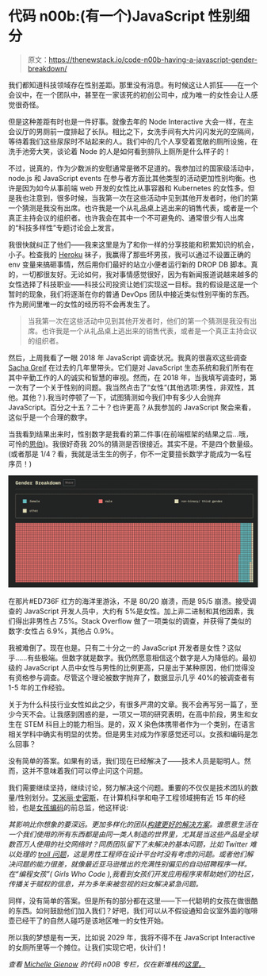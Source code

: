 # 代码 n00b:(有一个)JavaScript 性别细分

> 原文：<https://thenewstack.io/code-n00b-having-a-javascript-gender-breakdown/>

我们都知道科技领域存在性别差距。那里没有消息。有时候这让人抓狂——在一个会议中，在一个团队中，甚至在一家该死的初创公司中，成为唯一的女性会让人感觉很奇怪。

但是这种差距有时也是一件好事。就像去年的 Node Interactive 大会一样，在主会议厅的男厕前一度排起了长队。相比之下，女洗手间有大片闪闪发光的空隔间，等待着我们这些尿尿时不站起来的人。我们中的几个人享受着宽敞的厕所设施，在洗手池旁大笑，谈论着 Node 的人是如何看到排队上厕所是什么样子的！

不过，说真的，作为少数派的安慰通常是微不足道的。我参加过的国家级活动中，node.js 和 JavaScript events 在参与者方面比其他类型的活动更加性别均衡。也许是因为如今从事前端 web 开发的女性比从事容器和 Kubernetes 的女性多。但是我也注意到，很多时候，当我第一次在这些活动中见到其他开发者时，他们的第一个猜测是我没有出席。也许我是一个从礼品桌上逃出来的销售代表，或者是一个真正主持会议的组织者。也许我会在其中一个不可避免的、通常很少有人出席的“科技多样性”专题讨论会上发言。

我很快就纠正了他们——我来这里是为了和你一样的分享技能和积累知识的机会，小子。检查我的 [Heroku](https://www.heroku.com/) 袜子，我赢得了那些坏男孩，我可以通过不设置正确的 env 变量来搞砸事情，然后用你们最好的站立小便者运行新的 DROP DB 脚本。真的，一切都很友好。无论如何，我对事情感觉很好，因为有新闻报道说越来越多的女性选择了科技职业——科技公司投资让她们实现这一目标。我的假设是这是一个暂时的现象，我们将逐渐在你的普通 DevOps 团队中接近类似性别平衡的东西。作为房间里唯一的女性的经历将不会再发生了。

> 当我第一次在这些活动中见到其他开发者时，他们的第一个猜测是我没有出席。也许我是一个从礼品桌上逃出来的销售代表，或者是一个真正主持会议的组织者。

然后，上周我看了一眼 2018 年 JavaScript 调查状况。我真的很喜欢这些调查 [Sacha Greif](https://twitter.com/SachaGreif) 在过去的几年里带头。它们是对 JavaScript 生态系统和我们所有在其中辛勤工作的人的诚实和智慧的审视。然而，在 2018 年，当我填写调查时，第一次有了一个关于性别的问题。我当然点击了“女性”(其他选项:男性，非双性，其他。其他？).我当时停顿了一下，试图猜测如今我们中有多少人会抛弃 JavaScript。百分之十五？二十？也许更高？从我参加的 JavaScript 聚会来看，这似乎是一个合理的数字。

当我看到结果出来时，性别数字是我看的第二件事(在前端框架的结果之后…哦，可怜的[恩伯](https://www.emberjs.com/))。我很好奇我 20%的猜测是否很接近。其实不是。不是四个数量级。(或者那是 1/4？看，我就是活生生的例子，你不一定要擅长数学才能成为一名程序员！)

![](img/82a8484144ac8d316de3f709be2403e4.png)

在那片#ED736F 红方的海洋里游泳，不是 80/20 崩溃，而是 95/5 崩溃。接受调查的 JavaScript 开发人员中，大约有 5%是女性。加上非二进制和其他因素，我们得出非男性占 7.5%。Stack Overflow 做了一项类似的调查，并获得了类似的数字:女性占 6.9%，其他占 0.9%。

我被难倒了。现在也是。只有二十分之一的 JavaScript 开发者是女性？这似乎……有些极端。但数字就是数字。我仍然愿意相信这个数字是人为降低的。最初级的 JavaScript 人员中女性与男性的比例更高，只是出于某种原因，他们觉得没有资格参与调查。尽管这个理论被数字抛弃了，数据显示几乎 40%的被调查者有 1-5 年的工作经验。

关于为什么科技行业女性如此之少，有很多严肃的文章。我不会再写另一篇了，至少今天不会。让我感到困惑的是，一项又一项的研究表明，在高中阶段，男生和女生在 STEM 科目上的能力相当。是的，双 X 染色体携带者作为一个类别，在语言相关学科中确实有明显的优势。但是男生对成为作家感觉还可以。女孩和编码是怎么回事？

没有简单的答案。如果有的话，我们现在已经解决了——技术人员是聪明人。然而，这并不意味着我们可以停止问这个问题。

我们需要继续坚持，继续讨论，努力解决这个问题。重要的不仅仅是技术团队的数量/性别划分。[艾米丽·史密斯](http://www.emjsmith.com/writing/)，在计算机科学和电子工程领域拥有近 15 年的经验，也是[女孩编码](https://girlswhocode.com/)的前总监，他这样说:

*其影响比你想象的要深远。更加多样化的团队[构建更好的解决方案](https://hbr.org/2016/11/why-diverse-teams-are-smarter)。谁愿意生活在一个我们使用的所有东西都是由同一类人制造的世界里，尤其是当这些产品是全球数百万人使用的社交网络时？同质团队留下了未解决的基本问题，比如 Twitter 难以处理的 [troll 问题](https://www.linkedin.com/pulse/twitters-evan-williams-says-trolling-could-have-been-curbed-chang/)，这是男性工程师在设计平台时没有考虑的问题。或者他们解决问题的能力很差，就像最近亚马逊推出的充满性别偏见的自动招聘程序一样。在“编程女孩”( Girls Who Code ),我看到女孩们开发应用程序来帮助她们的社区，传播关于赋权的信息，并为多年来被忽视的妇女解决紧急问题。*

同样，没有简单的答案。但是所有的部分都在这里——下一代聪明的女孩在做很酷的东西。如何鼓励他们加入我们？好吧，我们可以从不假设通知会议室外面的咖啡壶已经干了的自然人碰巧是该地区唯一的女性开始。

所以我的梦想是有一天，比如说 2029 年，我将不得不在 JavaScript Interactive 的女厕所里等一个摊位。让我们实现它吧，伙计们！

*查看 [Michelle Gienow](https://twitter.com/michellegienow) 的代码 n00B 专栏，仅在新堆栈的[这里。](https://thenewstack.io/tag/code-n00b/)*

<svg xmlns:xlink="http://www.w3.org/1999/xlink" viewBox="0 0 68 31" version="1.1"><title>Group</title> <desc>Created with Sketch.</desc></svg>